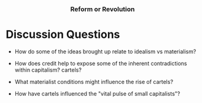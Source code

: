 <h3 style="text-align: center;" class="font-heading text-3xl font-bold text-gray-900 mb-2"> Reform or Revolution </h3>

<h1 id="discussion-questions" class="font-heading text-3xl font-bold text-gray-900 mb-4">Discussion Questions</h1>
<ul class="list-disc list-outside m-2 ml-6">
    <li><p>How do some of the ideas brought up relate to idealism vs materialism?</p></li>
    <li><p>How does credit help to expose some of the inherent contradictions within capitalism? cartels?</p></li>
    <li><p>What materialist conditions might influence the rise of cartels?</p></li>
    <li><p>How have cartels influenced the &quot;vital pulse of small capitalists&quot;?</p></li>
</ul>